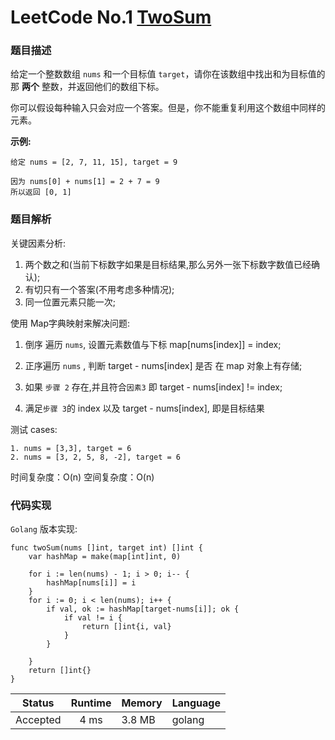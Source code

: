 # LeetCode No.1  [TwoSum](https://leetcode.com/problems/two-sum/solution/)

### 题目描述

给定一个整数数组 `nums` 和一个目标值 `target`，请你在该数组中找出和为目标值的那 **两个** 整数，并返回他们的数组下标。

你可以假设每种输入只会对应一个答案。但是，你不能重复利用这个数组中同样的元素。

**示例:**

```
给定 nums = [2, 7, 11, 15], target = 9

因为 nums[0] + nums[1] = 2 + 7 = 9
所以返回 [0, 1]
```

### 题目解析
关键因素分析:
1. 两个数之和(当前下标数字如果是目标结果,那么另外一张下标数字数值已经确认);
2. 有切只有一个答案(不用考虑多种情况);
3. 同一位置元素只能一次;

使用 Map字典映射来解决问题:

1. 倒序 遍历 `nums`, 设置元素数值与下标 map[nums[index]] = index;

2. 正序遍历 `nums` , 判断 target - nums[index] 是否 在 map 对象上有存储;
3. 如果 `步骤 2` 存在,并且符合`因素3` 即 target - nums[index] != index;
4. 满足`步骤 3`的 index 以及 target - nums[index], 即是目标结果

测试 cases:

```
1. nums = [3,3], target = 6
2. nums = [3, 2, 5, 8, -2], target = 6
```
时间复杂度：O(n)
空间复杂度：O(n)


### 代码实现

`Golang` 版本实现:

```golang
func twoSum(nums []int, target int) []int {
	var hashMap = make(map[int]int, 0)

	for i := len(nums) - 1; i > 0; i-- {
		hashMap[nums[i]] = i
	}
	for i := 0; i < len(nums); i++ {
		if val, ok := hashMap[target-nums[i]]; ok {
			if val != i {
				return []int{i, val}
			}
		}

	}
	return []int{}
}

```

| Status | Runtime | Memory |Language|
|:-------:|:-------:|:------|:------|
|Accepted|4 ms|3.8 MB	 |golang|
